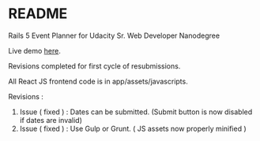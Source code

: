 # README

Rails 5 Event Planner for Udacity Sr. Web Developer Nanodegree

Live demo [here](https://pure-fortress-81588.herokuapp.com). 

Revisions completed for first cycle of resubmissions.

All React JS frontend code is in app/assets/javascripts.

Revisions :

 1. Issue ( fixed ) : Dates can be submitted. (Submit button is now disabled if dates are invalid)
 2. Issue ( fixed ) : Use Gulp or Grunt. ( JS assets now properly minified )
 
 